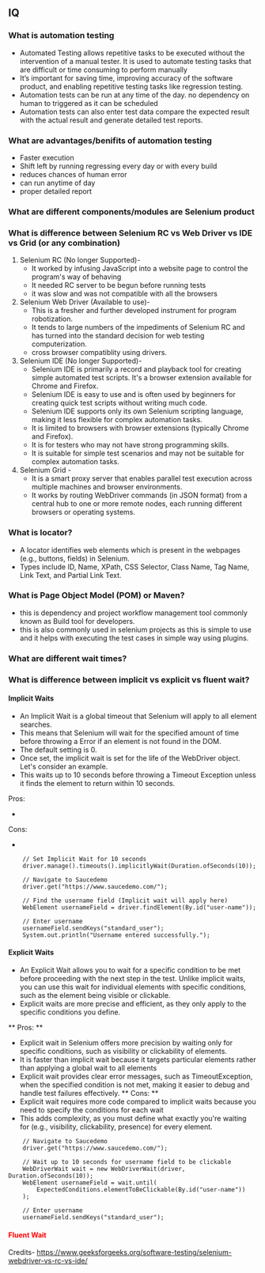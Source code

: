 ## IQ

### What is automation testing
- Automated Testing allows repetitive tasks to be executed without the intervention of a manual tester. It is used to automate testing tasks that are difficult or time consuming to perform manually
- It’s important for saving time, improving accuracy of the software product, and enabling repetitive testing tasks like regression testing.
- Automation tests can be run at any time of the day. no dependency on human to triggered as it can be scheduled
- Automation tests can also enter test data compare the expected result with the actual result and generate detailed test reports.


### What are advantages/benifits of automation testing
- Faster execution 
- Shift left by running regressing every day or with every build
- reduces chances of human error
- can run anytime of day
- proper detailed report


### What are different components/modules are Selenium product 
### What is difference between  Selenium RC vs Web Driver vs IDE vs Grid (or any combination)
1. Selenium RC (No longer Supported)- 
    - It worked by infusing JavaScript into a website page to control the program's way of behaving
    - It needed RC server to be begun before running tests
    - it was slow and was not compatible with all the browsers
2. Selenium Web Driver (Available to use)- 
    - This is a fresher and further developed instrument for program robotization. 
    - It tends to large numbers of the impediments of Selenium RC and has turned into the standard decision for web testing computerization.
    - cross browser compatiblity using drivers.
3. Selenium IDE (No longer Supported)- 
    - Selenium IDE is primarily a record and playback tool for creating simple automated test scripts. It's a browser extension available for Chrome and Firefox.
    - Selenium IDE is easy to use and is often used by beginners for creating quick test scripts without writing much code.
    - Selenium IDE supports only its own Selenium scripting language, making it less flexible for complex automation tasks.
    - It is limited to browsers with browser extensions (typically Chrome and Firefox).
    - It is for testers who may not have strong programming skills.
    - It is suitable for simple test scenarios and may not be suitable for complex automation tasks.
4. Selenium Grid - 
    - It is a smart proxy server that enables parallel test execution across multiple machines and browser environments. 
    - It works by routing WebDriver commands (in JSON format) from a central hub to one or more remote nodes, each running different browsers or operating systems.


### What is locator?
- A locator identifies web elements which is present in the webpages (e.g., buttons, fields) in Selenium. 
- Types include ID, Name, XPath, CSS Selector, Class Name, Tag Name, Link Text, and Partial Link Text.

### What is Page Object Model (POM) or Maven?
- this is dependency and project workflow management tool commonly known as Build tool for developers.
- this is also commonly used in selenium projects as this is simple to use and it helps with executing the test cases in simple way using plugins.


### What are different wait times?
### What is difference between implicit vs explicit vs fluent wait?

#### Implicit Waits
- An Implicit Wait is a global timeout that Selenium will apply to all element searches. 
- This means that Selenium will wait for the specified amount of time before throwing a Error  if an element is not found in the DOM.
- The default setting is 0. 
- Once set, the implicit wait is set for the life of the WebDriver object. Let's consider an example.
- This waits up to 10 seconds before throwing a Timeout Exception unless it finds the element to return within 10 seconds. 

Pros:
- <todo>

Cons:
- <todo>

```
    // Set Implicit Wait for 10 seconds
    driver.manage().timeouts().implicitlyWait(Duration.ofSeconds(10));
    
    // Navigate to Saucedemo
    driver.get("https://www.saucedemo.com/");
    
    // Find the username field (Implicit wait will apply here)
    WebElement usernameField = driver.findElement(By.id("user-name"));
    
    // Enter username
    usernameField.sendKeys("standard_user");
    System.out.println("Username entered successfully.");
```

#### Explicit Waits
- An Explicit Wait allows you to wait for a specific condition to be met before proceeding with the next step in the test. Unlike implicit waits, you can use this wait for individual elements with specific conditions, such as the element being visible or clickable.
- Explicit waits are more precise and efficient, as they only apply to the specific conditions you define.

** Pros: **
- Explicit wait in Selenium offers more precision by waiting only for specific conditions, such as visibility or clickability of elements.
- It is faster than implicit wait because it targets particular elements rather than applying a global wait to all elements
- Explicit wait provides clear error messages, such as TimeoutException, when the specified condition is not met, making it easier to debug and handle test failures effectively.
** Cons: ** 
- Explicit wait requires more code compared to implicit waits because you need to specify the conditions for each wait
- This adds complexity, as you must define what exactly you're waiting for (e.g., visibility, clickability, presence) for every element.


```
    // Navigate to Saucedemo
    driver.get("https://www.saucedemo.com/");
    
    // Wait up to 10 seconds for username field to be clickable
    WebDriverWait wait = new WebDriverWait(driver, Duration.ofSeconds(10));
    WebElement usernameField = wait.until(
        ExpectedConditions.elementToBeClickable(By.id("user-name"))
    );
    
    // Enter username
    usernameField.sendKeys("standard_user");
```

#### <span style="color:red">Fluent Wait</span>
<todo>



Credits- https://www.geeksforgeeks.org/software-testing/selenium-webdriver-vs-rc-vs-ide/
